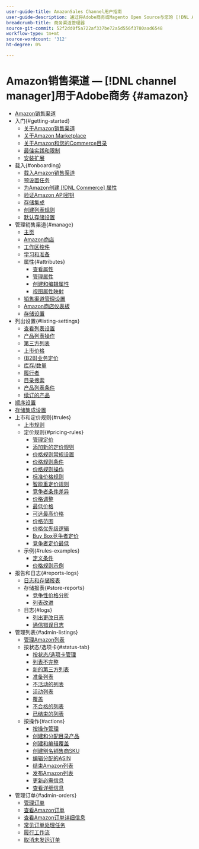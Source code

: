 ```yaml
---
user-guide-title: AmazonSales Channel用户指南
user-guide-description: 通过将Adobe商务或Magento Open Source与您的 [!DNL Amazon Seller Central] 帐户集成，通过Amazon生成销售。
breadcrumb-title: 商务渠道管理器
source-git-commit: 52f2dd0f5a722af337be72a5d556f3780aad6548
workflow-type: tm+mt
source-wordcount: '312'
ht-degree: 0%

---
```



# Amazon销售渠道 — [!DNL channel manager]用于Adobe商务 {#amazon}

- [Amazon销售渠道](overview.md)
- 入门{#getting-started}
   - [关于Amazon销售渠道](about-amazon-sales-channel.md)
   - [关于Amazon Marketplace](about-amazon-marketplace.md)
   - [关于Amazon和您的Commerce目录](about-listings-and-catalog.md)
   - [最佳实践和限制](amazon-best-practices.md)
   - [安装扩展](install.md)
- 载入{#onboarding}
   - [载入Amazon销售渠道](amazon-onboarding-home.md)
   - [预设置任务](amazon-pre-setup-tasks.md)
   - [为Amazon创建 [!DNL Commerce] 属性](ob-creating-magento-attributes.md)
   - [验证Amazon API密钥](amazon-verify-api-key.md)
   - [存储集成](store-integration.md)
   - [创建列表规则](ob-create-listing-rule.md)
   - [默认存储设置](default-store-settings.md)
- 管理销售渠道{#manage}
   - [主页](amazon-sales-channel-home.md)
   - [Amazon商店](managing-stores.md)
   - [工作区控件](workspace-controls.md)
   - [学习和准备](learning-preparation.md)
   - 属性{#attributes}
      - [查看属性](attributes-view.md)
      - [管理属性](managing-attributes.md)
      - [创建和编辑属性](creating-attributes.md)
      - [视图属性映射](amazon-matching-attributes-values.md)
   - [销售渠道管理设置](sales-channel-settings.md)
   - [Amazon商店仪表板](amazon-store-dashboard.md)
   - [存储设置](ob-store-review.md)
- 列出设置{#listing-settings}
   - [查看列表设置](listing-settings.md)
   - [产品列表操作](product-listing-actions.md)
   - [第三方列表](third-party-listing-settings.md)
   - [上市价格](listing-price.md)
   - [(B2B)业务定价](business-pricing.md)
   - [库存/数量](stock-quantity.md)
   - [履行者](fulfilled-by.md)
   - [目录搜索](catalog-search.md)
   - [产品列表条件](product-listing-condition.md)
   - [续订的产品](renewed-products.md)
- [顺序设置](order-settings.md)
- [存储集成设置](store-integration-settings.md)
- 上市和定价规则{#rules}
   - [上市规则](listing-rules.md)
   - 定价规则{#pricing-rules}
      - [管理定价](pricing-products.md)
      - [添加新的定价规则](add-pricing-rule.md)
      - [价格规则常规设置](pricing-rule-general-settings.md)
      - [价格规则条件](pricing-rule-conditions.md)
      - [价格规则操作](pricing-rule-actions.md)
      - [标准价格规则](standard-price-rules.md)
      - [智能重定价规则](intelligent-repricing-rules.md)
      - [竞争者条件差异](competitor-conditional-variances.md)
      - [价格调整](price-adjustment.md)
      - [最低价格](floor-price.md)
      - [可选最高价格](optional-ceiling-price.md)
      - [价格范围](price-scope.md)
      - [价格优先级逻辑](price-priority-logic.md)
      - [Buy Box竞争者定价](buy-box-competitor-pricing.md)
      - [竞争者定价最低](lowest-competitor-pricing.md)
   - 示例{#rules-examples}
      - [定义条件](ob-define-condition-example.md)
      - [价格规则示例](price-rule-examples.md)
- 报告和日志{#reports-logs}
   - [日志和存储报表](amazon-logs-reports.md)
   - 存储报表{#store-reports}
      - [竞争性价格分析](competitive-price-analysis.md)
      - [列表改进](listing-improvements.md)
   - 日志{#logs}
      - [列出更改日志](listing-changes-log.md)
      - [通信错误日志](communication-errors-log.md)
- 管理列表{#admin-listings}
   - [管理Amazon列表](managing-product-listings.md)
   - 按状态/选项卡{#status-tab}
      - [按状态/选项卡管理](managing-listings-by-tab.md)
      - [列表不完整](incomplete-listings.md)
      - [新的第三方列表](new-third-party-listings.md)
      - [准备列表](ready-to-list.md)
      - [不活动的列表](inactive-listings.md)
      - [活动列表](active-listings.md)
      - [覆盖](overrides.md)
      - [不合格的列表](ineligible-listings.md)
      - [已结束的列表](ended-listings.md)
   - 按操作{#actions}
      - [按操作管理](managing-listings-by-action.md)
      - [创建和分配目录产品](creating-assigning-catalog-products.md)
      - [创建和编辑覆盖](creating-editing-overrides.md)
      - [创建别名销售商SKU](create-alias-seller-sku.md)
      - [编辑分配的ASIN](edit-assigned-asin.md)
      - [结束Amazon列表](end-listings-manually.md)
      - [发布Amazon列表](publish-listings-manually.md)
      - [更新必需信息](amazon-manually-update-incomplete-listing.md)
      - [查看详细信息](product-listing-details.md)
- 管理订单{#admin-orders}
   - [管理订单](managing-orders.md)
   - [查看Amazon订单](amazon-orders-all.md)
   - [查看Amazon订单详细信息](amazon-order-details.md)
   - [常见订单处理任务](common-order-processing.md)
   - [履行工作流](fulfillment-workflows.md)
   - [取消未发运订单](cancel-unshipped-order.md)
